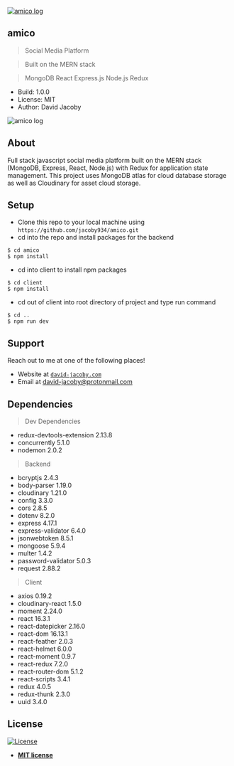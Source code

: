 <a href="https://amico-david-jacoby.herokuapp.com/"><img src="https://raw.githubusercontent.com/jacoby934/amico/master/client/src/components/assets/amico-logo.png" title="amico" alt="amico log"></a>

## amico

> Social Media Platform

> Built on the MERN stack

> MongoDB React Express.js Node.js Redux

- Build: 1.0.0
- License: MIT
- Author: David Jacoby

<img src="http://g.recordit.co/b582KgpAep.gif" title="amico" alt="amico log">

## About

Full stack javascript social media platform built on the MERN stack (MongoDB, Express, React, Node.js) with Redux for
application state management. This project uses MongoDB atlas for cloud database storage as well as Cloudinary for asset cloud
storage.

## Setup

- Clone this repo to your local machine using `https://github.com/jacoby934/amico.git`
- cd into the repo and install packages for the backend

```shell
$ cd amico
$ npm install
```

- cd into client to install npm packages

```shell
$ cd client
$ npm install
```

- cd out of client into root directory of project and type run command

```shell
$ cd ..
$ npm run dev
```

## Support

Reach out to me at one of the following places!

- Website at <a href="https://david-jacoby.com" target="_blank">`david-jacoby.com`</a>
- Email at david-jacoby@protonmail.com

## Dependencies

> Dev Dependencies

- redux-devtools-extension 2.13.8
- concurrently 5.1.0
- nodemon 2.0.2

> Backend

- bcryptjs 2.4.3
- body-parser 1.19.0
- cloudinary 1.21.0
- config 3.3.0
- cors 2.8.5
- dotenv 8.2.0
- express 4.17.1
- express-validator 6.4.0
- jsonwebtoken 8.5.1
- mongoose 5.9.4
- multer 1.4.2
- password-validator 5.0.3
- request 2.88.2

> Client

- axios 0.19.2
- cloudinary-react 1.5.0
- moment 2.24.0
- react 16.3.1
- react-datepicker 2.16.0
- react-dom 16.13.1
- react-feather 2.0.3
- react-helmet 6.0.0
- react-moment 0.9.7
- react-redux 7.2.0
- react-router-dom 5.1.2
- react-scripts 3.4.1
- redux 4.0.5
- redux-thunk 2.3.0
- uuid 3.4.0

## License

[![License](http://img.shields.io/:license-mit-blue.svg?style=flat-square)](http://badges.mit-license.org)

- **[MIT license](http://opensource.org/licenses/mit-license.php)**
